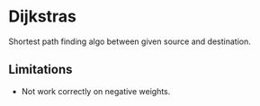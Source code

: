 # Dijkstras
Shortest path finding algo between given source and destination.

## Limitations
- Not work correctly on negative weights.